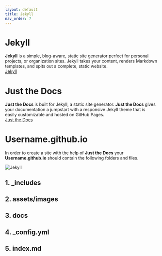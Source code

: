 ```yaml
---
layout: default
title: Jekyll
nav_order: 7
---
```

# Jekyll
**Jekyll** is a simple, blog-aware, static site generator perfect for personal projects, or organization sites. Jekyll takes your content, renders Markdown templates, and spits out a complete, static website.  
[Jekyll](https://jekyllrb.com/)

# Just the Docs
**Just the Docs** is built for Jekyll, a static site generator. **Just the Docs** gives your documentation a jumpstart with a responsive Jekyll theme that is easily customizable and hosted on GitHub Pages.  
[Just the Docs](https://pmarsceill.github.io/just-the-docs/)

# Username.github.io
In order to create a site with the help of **Just the Docs** your **Username.github.io** should contain the following folders and files.  

![Jekyll](/assets/images/J1.jpg)  

## 1. _includes  
## 2. assets/images  
## 3. docs  
## 4. _config.yml  
## 5. index.md  

